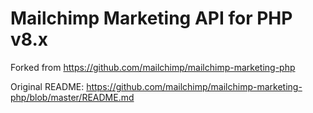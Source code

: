 # Mailchimp Marketing API for PHP v8.x

Forked from https://github.com/mailchimp/mailchimp-marketing-php

Original README: https://github.com/mailchimp/mailchimp-marketing-php/blob/master/README.md
